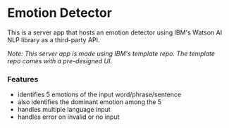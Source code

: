 # Emotion Detector
This is a server app that hosts an emotion detector using IBM's Watson AI NLP library as a third-party API.

*Note: This server app is made using IBM's template repo. The template repo comes with a pre-designed UI.*

### Features
- identifies 5 emotions of the input word/phrase/sentence
- also identifies the dominant emotion among the 5
- handles multiple language input
- handles error on invalid or no input
